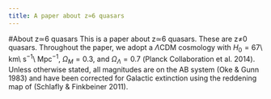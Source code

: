```yaml
---
title: A paper about z≃6 quasars
---
```

#About z≃6 quasars
This is a paper about z≃6 quasars. These are z≠0 quasars. Throughout the paper,
we adopt a $Λ$CDM cosmology with $H_{0}=67$\ km\ s$^{-1}$\ Mpc$^{-1}$,
$Ω_M=0.3$, and $Ω_Λ=0.7$ (Planck Collaboration et al. 2014). Unless otherwise
stated, all magnitudes are on the AB system (Oke & Gunn 1983) and have been
corrected for Galactic extinction using the reddening map of (Schlafly &
Finkbeiner 2011).
